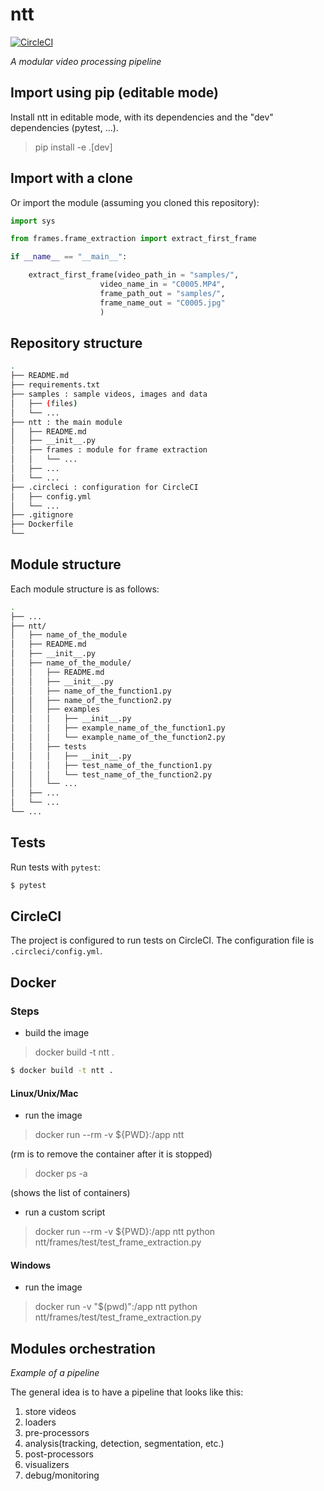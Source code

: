 # ntt

[![CircleCI](https://dl.circleci.com/status-badge/img/gh/centralelyon/ntt/tree/main.svg?style=svg)](https://dl.circleci.com/status-badge/redirect/gh/centralelyon/ntt/tree/main)

_A modular video processing pipeline_

## Import using pip (editable mode)

Install ntt in editable mode, with its dependencies and the "dev" dependencies
(pytest, ...).

> pip install -e .[dev]

## Import with a clone

Or import the module (assuming you cloned this repository):

```python
import sys

from frames.frame_extraction import extract_first_frame

if __name__ == "__main__":

    extract_first_frame(video_path_in = "samples/", 
                    video_name_in = "C0005.MP4",
                    frame_path_out = "samples/",
                    frame_name_out = "C0005.jpg" 
                    )
```

## Repository structure

```bash
.
├── README.md
├── requirements.txt
├── samples : sample videos, images and data
│   ├── (files)
│   └── ...
├── ntt : the main module
│   ├── README.md
│   ├── __init__.py
│   ├── frames : module for frame extraction
│   │   └── ...
│   ├── ...
│   └── ...
├── .circleci : configuration for CircleCI
│   ├── config.yml
│   └── ...
├── .gitignore
├── Dockerfile
└──
```

## Module structure

Each module structure is as follows:

```bash
.
├── ...
├── ntt/
│   ├── name_of_the_module
│   ├── README.md
│   ├── __init__.py
│   ├── name_of_the_module/
│   │   ├── README.md
│   │   ├── __init__.py
│   │   ├── name_of_the_function1.py
│   │   ├── name_of_the_function2.py
│   │   ├── examples
│   │   │   ├── __init__.py
│   │   │   ├── example_name_of_the_function1.py
│   │   │   └── example_name_of_the_function2.py
│   │   ├── tests
│   │   │   ├── __init__.py
│   │   │   ├── test_name_of_the_function1.py
│   │   │   └── test_name_of_the_function2.py
│   │   └── ...
│   ├── ...
│   └── ...
└── ...
```

## Tests

Run tests with `pytest`:

```bash
$ pytest
```

## CircleCI

The project is configured to run tests on CircleCI. The configuration file is `.circleci/config.yml`.

## Docker

### Steps

- build the image

> docker build -t ntt . 

```bash
$ docker build -t ntt .
```
 
#### Linux/Unix/Mac

- run the image

> docker run --rm -v ${PWD}:/app ntt

(rm is to remove the container after it is stopped)

> docker ps -a

(shows the list of containers)

- run a custom script

> docker run --rm -v ${PWD}:/app ntt python ntt/frames/test/test_frame_extraction.py

#### Windows

- run the image

> docker run -v "$(pwd)":/app ntt python ntt/frames/test/test_frame_extraction.py


## Modules orchestration

_Example of a pipeline_

The general idea is to have a pipeline that looks like this:

1. store videos
2. loaders
3. pre-processors
4. analysis(tracking, detection, segmentation, etc.)
5. post-processors
6. visualizers
7. debug/monitoring

